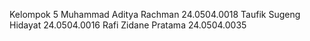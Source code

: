 Kelompok 5
Muhammad Aditya Rachman 24.0504.0018
Taufik Sugeng Hidayat 24.0504.0016
Rafi Zidane Pratama 24.0504.0035
